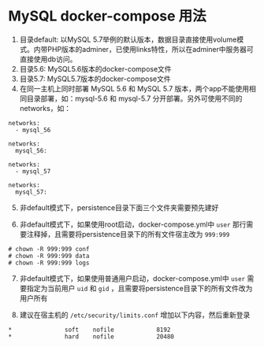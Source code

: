 # MySQL docker-compose 用法

1. 目录default: 以MySQL 5.7举例的默认版本，数据目录直接使用volume模式。内带PHP版本的adminer，已使用links特性，所以在adminer中服务器可直接使用db访问。
2. 目录5.6: MySQL5.6版本的docker-compose文件
3. 目录5.7: MySQL5.7版本的docker-compose文件
4. 在同一主机上同时部署 MySQL 5.6 和 MySQL 5.7 版本，两个app不能使用相同目录部署，如：mysql-5.6 和 mysql-5.7 分开部署。另外可使用不同的networks，如：

```docker-compose
networks:
  - mysql_56

networks:
  mysql_56:
```

```docker-compose
networks:
  - mysql_57

networks:
  mysql_57:
```

5. 非default模式下，persistence目录下面三个文件夹需要预先建好

6. 非default模式下，如果使用root启动，docker-compose.yml中 `user` 那行需要注释掉，且需要将persistence目录下的所有文件宿主改为 `999:999`

```Linux
# chown -R 999:999 conf
# chown -R 999:999 data
# chown -R 999:999 logs
```

7. 非default模式下，如果使用普通用户启动，docker-compose.yml中 `user` 需要指定为当前用户 `uid` 和 `gid` ，且需要将persistence目录下的所有文件改为用户所有

8. 建议在宿主机的 `/etc/security/limits.conf` 增加以下内容，然后重新登录

```Shell
*               soft    nofile            8192
*               hard    nofile            20480
```
